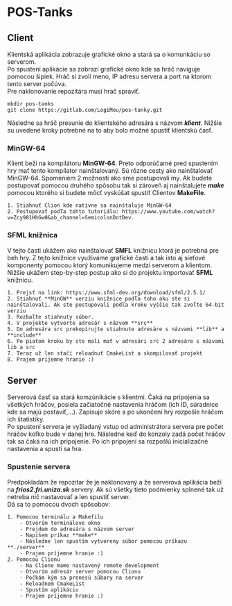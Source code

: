 # POS-Tanks


## Client
Klientská aplikácia zobrazuje grafické okno a stará sa o komunkáciu so serverom.<br />
Po spustení aplikácie sa zobrazí grafické okno kde sa hráč naviguje pomocou šipiek. Hráč si zvolí meno, IP adresu servera a port na ktorom tento server počúva.<br />
Pre naklonovanie repozitára musí hrač spraviť.
```
mkdir pos-tanks
git clone https://gitlab.com/LogiMou/pos-tanky.git
```
Následne sa hráč presunie do klientského adresára s názvom ***klient***. Nižšie su uvedené kroky potrebné na to aby bolo možné spustiť klientskú časť.
### MinGW-64
Klient beží na kompilátoru **MinGW-64**. Preto odporúčamé pred spustením hry mať tento kompílator nainštalovaný.
Sú rôzne cesty ako nainštalovať MinGW-64. Spomeniem 2 možnosti ako sme postupovali my. Ak budete postupovať pomocou druhého
spôsobu tak si zároveň aj nainštalujete ***make*** pomocou ktorého si budete môcť vyskúšat spustiť Clientov **MakeFile**.

```
1. Stiahnuť Clion kde natívne sa nainštaluje MinGW-64
2. Postupovať podľa tohto tutoriálu: https://www.youtube.com/watch?v=Zcy981HhGw0&ab_channel=SemicolonDotDev.
```

### SFML knižnica
V tejto časti ukážem ako nainštalovať **SMFL** knižnicu ktorá je potrebná pre beh hry. Z tejto knižnice využiváme grafické časti
a tak isto aj sieťové komponenty pomocou ktorý komunikujeme medzi serverom a klientom. Nižšie ukážem step-by-step postup ako si do projektu importovať **SFML** knižnicu.

```
1. Prejsť na link: https://www.sfml-dev.org/download/sfml/2.5.1/
2. Stiahnuť **MinGW** verziu knižnice podľa toho aku ste si nainštalovali. Ak ste postupovali podľa kroku vyššie tak zvoľte 64-bit verziu
3. Rozbaľte stiahnuty súbor.
4. V projekte vytvorte adresár s názvom **src**
5. Do adresára src prekopírujte stiahnute adresáre s názvami **lib** a **include**
6. Po piatom kroku by ste mali mať v adresári src 2 adresáre s názvami lib a src
7. Teraz už len stačí reloadnuť CmakeList a skompilovať projekt
8. Prajem príjemne hranie :)
```

## Server
Serverová časť sa stará komzúnikácie s klientmi. Čaká na pripojenia sa všetkých hráčov, posiela začiatočné nastavenia hráčom (ich ID, súradnice kde sa majú postaviť,...). Zapisuje skóre a po ukončení hrý rozpošle hráčom ich štatistiky.<br />
Po spustení servera je vyžiadaný vstup od administrátora servera pre počet hráčov koľko bude v danej hre. Následne keď do konzoly zadá počet hráčov tak sa čaká na ich pripojenie. Po ich pripojení sa rozpošlú inicializačné nastavenia a spustí sa hra.<br />

### Spustenie servera
Predpokladám že repozitar že je naklonovaný a že serverová aplikácia beží na ***frios2.fri.uniza.sk*** servery. Ak sú všetky tieto podmienky splnené tak už netreba nič nastavovať a len spustiť server.<br />
Dá sa to pomocou dvoch spôsobov:
```
1. Pomocou terminálu a Makefilu
    - Otvorím terminálove okno
    - Prejdem do adresára s názvom server
    - Napišem príkaz **make**
    - Následne len spustím vytvoreny súbor pomocou príkazu **./server**
    - Prajem príjemne hranie :)
2. Pomocou Clionu
    - Na Clione mame nastavený remote development
    - Otvorím adresár server pomocou Clionu
    - Počkám kým sa prenesú súbory na server
    - Reloadnem CmakeList
    - Spustím aplikáciu
    - Prajem príjemne hranie :)
```